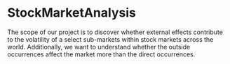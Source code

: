 # StockMarketAnalysis
The scope of our project is to discover whether external effects contribute to the volatility of a select sub-markets within stock markets across the world. Additionally, we want to understand whether the outside occurrences affect the market more than the direct occurrences.
